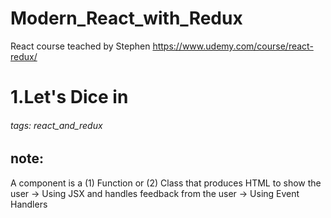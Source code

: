 # Modern_React_with_Redux

React course teached by Stephen
https://www.udemy.com/course/react-redux/

# 1.Let's Dice in

###### tags: react_and_redux

## note:

A component is a
(1) Function
or
(2) Class
that produces HTML to show the user -> Using JSX
and handles feedback from the user -> Using Event Handlers
